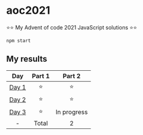 # aoc2021

⭐⭐ My Advent of code 2021 JavaScript solutions ⭐⭐

 ```terminal
 npm start
 ```

## My results

| Day | Part 1 | Part 2 |
| :---: | :---: | :---: |
| [Day 1](https://adventofcode.com/2021/day/1) | ⭐ | ⭐ |
| [Day 2](https://adventofcode.com/2021/day/2) | ⭐ | ⭐ |
| [Day 3](https://adventofcode.com/2021/day/3) | ⭐ | In progress |
| - | Total | 2 |

